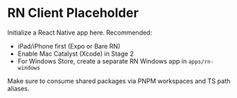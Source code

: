# RN Client Placeholder

Initialize a React Native app here. Recommended:
- iPad/iPhone first (Expo or Bare RN)
- Enable Mac Catalyst (Xcode) in Stage 2
- For Windows Store, create a separate RN Windows app in `apps/rn-windows`

Make sure to consume shared packages via PNPM workspaces and TS path aliases.
